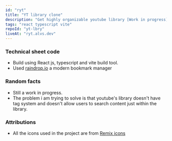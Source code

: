 ```yaml
---
id: "ryt"
title: "YT library clone"
description: "Get highly organizable youtube library [Work in progress]"
tags: "react typescript vite"
repoId: "yt-lbry"
liveAt: "ryt.alvs.dev"
---
```


### Technical sheet code

-   Build using React js, typescript and vite build tool.
-   Used [raindrop.io](https://raindrop.io) a modern bookmark manager

### Random facts

-   Still a work in progress.
-   The problem i am trying to solve is that youtube's library doesn't have tag system and doesn't allow users to search content just within the library.

### Attributions

-   All the icons used in the project are from [Remix icons](https://remixicon.com/)
